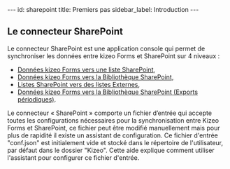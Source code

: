 <head>
    <meta name="robots" content="noindex">
</head>
---
id: sharepoint
title: Premiers pas
sidebar_label: Introduction
---

## Le connecteur SharePoint

Le connecteur SharePoint est une application console qui permet de synchroniser les données entre kizeo
Forms et SharePoint sur 4 niveaux :

- [Données kizeo Forms vers une liste SharePoint](sp-update-list.md),
- [Données kizeo Forms vers la Bibliothèque SharePoint](sp-upload-files.md),
- [Listes SharePoint vers des listes Externes](sp-update-kf-list.md),
- [Données kizeo Forms vers la Bibliothèque SharePoint (Exports périodiques)](sp-sheduled.md).

Le connecteur « SharePoint » comporte un fichier d’entrée qui accepte toutes les configurations nécessaires
pour la synchronisation entre Kizeo Forms et SharePoint, ce fichier peut être modifié manuellement mais pour
plus de rapidité il existe un assistant de configuration.
Ce fichier d'entrée "conf.json" est initialement vide et stocké dans le répertoire de l'utilisateur, par défaut dans le dossier "Kizeo".
Cette aide explique comment utiliser l'assistant pour configurer ce fichier d'entrée.
